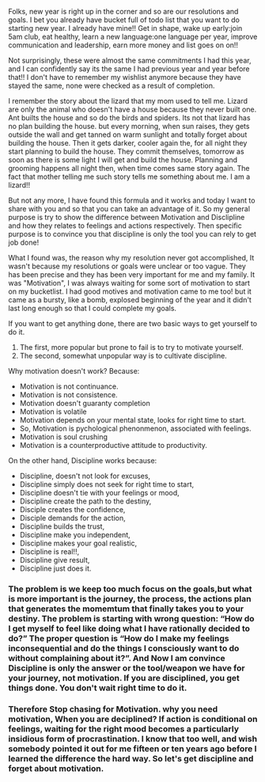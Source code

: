 
Folks, new year is right up in the corner and so are our resolutions and goals. I bet you already have bucket full of todo list that you want to do starting new year. I already have mine!! Get in shape, wake up early:join 5am club, eat healthy, learn a new language:one language per year, improve communication and leadership, earn more money and list goes on on!!

Not surprisingly, these were almost the same commitments I had this year, and I can confidently say its the same I had previous year and year before that!! I don't have to remember my wishlist anymore because they have stayed the same, none were checked as a result of completion.

I remember the story about the lizard that my mom used to tell me. Lizard are only the animal who doesn't have a house because they never built one. Ant builts the house and so do the birds and spiders. Its not that lizard has no plan building the house. but every morning, when sun raises, they gets outside the wall and get tanned on warm sunlight and totally forget about building the house. Then it gets darker, cooler again the, for all night they start planning to build the house. They commit themselves, tomorrow as soon as there is some light I will get and build the house. Planning and grooming happens all night then, when time comes same story again. The fact that mother telling me such story tells me something about me. I am a lizard!! 

But not any more, I have found this formula and it works and today I want to share with you and so that you can take an advantage of it.  So my general purpose is try to show the difference between Motivation and Disclipline and how they relates to feelings and actions respectively. Then specific purpose is to convince you that discipline is only the tool you can rely to get job done!



What I found was, the reason why my resolution never got accomplished, It wasn't because my resolutions or goals were unclear or too vague. They has been precise and they has been very important for me and my family. It was "Motivation", I was always waiting for some sort of motivation to start on my bucketlist. I had good motives and motivation came to me too! but it came as a bursty, like a bomb, explosed beginning of the year and it didn't last long enough so that I could complete my goals. 

If you want to get anything done, there are two basic ways to get yourself to do it.  
 1. The first, more popular but prone to fail is to try to motivate yourself.
 2. The second, somewhat unpopular way is to cultivate discipline.
 
Why motivation doesn't work? Because:
- Motivation is not continuance.  
- Motivation is not consistence.
- Motivation doesn't guaranty completion
- Motivation is volatile
- Motivation depends on your mental state, looks for right time to start.
- So, Motivation is pychological phenonmenon, associated with feelings.  
- Motivation is soul crushing  
- Motivation is a counterproductive attitude to productivity. 


On the other hand, Discipline works because:
- Discipline, doesn't not look for excuses, 
- Discipline simply does not seek for right time to start, 
- Discipline doesn't tie with your feelings or mood,
- Discipline create the path to the destiny,
- Disciple creates the confidence, 
- Disciple demands for the action, 
- Discipline builds the trust, 
- Discipline make you independent, 
- Discipline makes your goal realistic,
- Discipline is real!!, 
- Discipline give result,
- Discipline just does it.

### The problem is we keep too much focus on the goals,but what is more important is the journey, the process, the actions plan that generates  the momemtum that finally takes you to your destiny. The problem is starting with wrong question: “How do I get myself to feel like doing what I have rationally decided to do?” The proper question is “How do I make my feelings inconsequential and do the things I consciously want to do without complaining about it?”. And Now I am convince Discipline is only the answer or the tool/weapon we have for your journey, not motivation. If you are disciplined, you get things done. You don't wait right time to do it. 

### Therefore Stop chasing for Motivation. why you need motivation, When you are deciplined? If action is conditional on feelings, waiting for the right mood becomes a particularly insidious form of procrastination. I know that too well, and wish somebody pointed it out for me fifteen or ten years ago before I learned the difference the hard way. So let's get discipline and forget about motivation.






